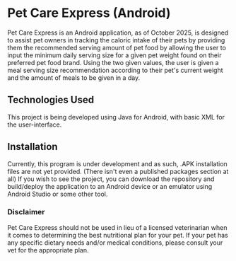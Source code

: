# Pet Care Express (Android)
Pet Care Express is an Android application, as of October 2025, is designed to assist pet owners in tracking the caloric 
intake of their pets by providing them the recommended serving amount of pet food by allowing the user to input the 
minimum daily serving size for a given pet weight found on their preferred pet food brand. Using the two given values, the user is given
a meal serving size recommendation according to their pet's current weight and the amount of meals to be given in a day.

## Technologies Used
This project is being developed using Java for Android, with basic XML for the user-interface.

## Installation
Currently, this program is under development and as such, .APK installation files are not yet provided. (There isn't even a published packages section at all)
If you wish to see the project, you can download the repository and build/deploy the application to an Android device or an emulator using Android Studio or some other tool.

### Disclaimer
Pet Care Express should not be used in lieu of a licensed veterinarian when it comes to determining the best nutritional plan for your pet.
If your pet has any specific dietary needs and/or medical conditions, please consult your vet for the appropriate plan.
